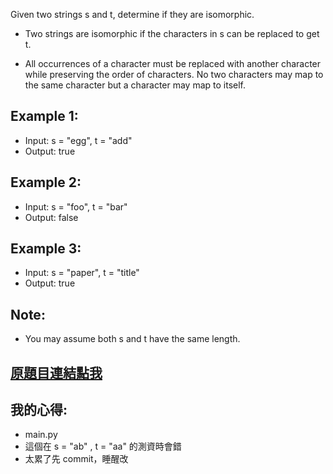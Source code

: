 Given two strings s and t, determine if they are isomorphic.

* Two strings are isomorphic if the characters in s can be replaced to get t.

* All occurrences of a character must be replaced with another character while preserving the order of characters. No two characters may map to the same character but a character may map to itself.

## Example 1:

* Input: s = "egg", t = "add"
* Output: true
## Example 2:

* Input: s = "foo", t = "bar"
* Output: false
## Example 3:

* Input: s = "paper", t = "title"
* Output: true
## Note:
* You may assume both s and t have the same length.

## [原題目連結點我](https://leetcode.com/problems/isomorphic-strings/)
	
## 我的心得:
* main.py
* 這個在 s = "ab" , t = "aa" 的測資時會錯
* 太累了先 commit，睡醒改 